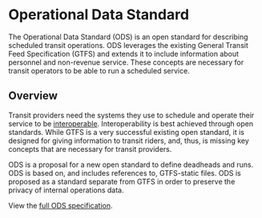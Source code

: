 # Operational Data Standard

The Operational Data Standard (ODS) is an open standard for describing scheduled transit operations. ODS leverages the existing
General Transit Feed Specification (GTFS) and extends it to include information about personnel and non-revenue service. These
concepts are necessary for transit operators to be able to run a scheduled service.

## Overview

Transit providers need the systems they use to schedule and operate their service to be
[interoperable](https://www.interoperablemobility.org/). Interoperability is best achieved through open standards. While GTFS
is a very successful existing open standard, it is designed for giving information to transit riders, and, thus, is missing key
concepts that are necessary for transit providers.

ODS is a proposal for a new open standard to define deadheads and runs. ODS is based on, and includes references to,
GTFS-static files. ODS is proposed as a standard separate from GTFS in order to preserve the privacy of internal operations
data.

View the [full ODS specification](spec.md).
